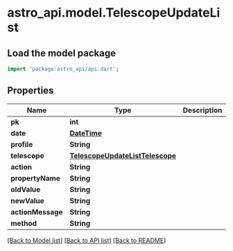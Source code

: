 # astro_api.model.TelescopeUpdateList

## Load the model package
```dart
import 'package:astro_api/api.dart';
```

## Properties
Name | Type | Description | Notes
------------ | ------------- | ------------- | -------------
**pk** | **int** |  | 
**date** | [**DateTime**](DateTime.md) |  | 
**profile** | **String** |  | 
**telescope** | [**TelescopeUpdateListTelescope**](TelescopeUpdateListTelescope.md) |  | 
**action** | **String** |  | 
**propertyName** | **String** |  | [optional] 
**oldValue** | **String** |  | [optional] 
**newValue** | **String** |  | [optional] 
**actionMessage** | **String** |  | [optional] 
**method** | **String** |  | 

[[Back to Model list]](../README.md#documentation-for-models) [[Back to API list]](../README.md#documentation-for-api-endpoints) [[Back to README]](../README.md)


